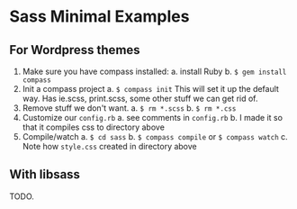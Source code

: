 # Sass Minimal Examples

## For Wordpress themes
1. Make sure you have compass installed:
    a. install Ruby
    b. `$ gem install compass`
2. Init a compass project
    a. `$ compass init`
    This will set it up the default way. 
    Has ie.scss, print.scss, some other stuff we can get rid of.
3. Remove stuff we don't want.
    a. `$ rm *.scss`
    b. `$ rm *.css`
4. Customize our `config.rb`
    a. see comments in `config.rb`
    b. I made it so that it compiles css to directory above
5. Compile/watch
    a. `$ cd sass`
    b. `$ compass compile` or `$ compass watch`
    c. Note how `style.css` created in directory above

## With libsass

TODO.
